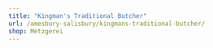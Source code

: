 ```yaml
---
title: "Kingman's Traditional Butcher"
url: /amesbury-salisbury/kingmans-traditional-butcher/
shop: Metzgerei
---
```

